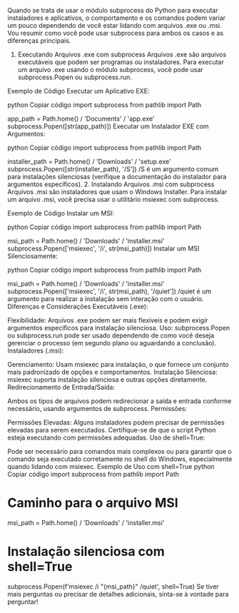 Quando se trata de usar o módulo subprocess do Python para executar instaladores e aplicativos, o comportamento e os comandos podem variar um pouco dependendo de você estar lidando com arquivos .exe ou .msi. Vou resumir como você pode usar subprocess para ambos os casos e as diferenças principais.

1. Executando Arquivos .exe com subprocess
Arquivos .exe são arquivos executáveis que podem ser programas ou instaladores. Para executar um arquivo .exe usando o módulo subprocess, você pode usar subprocess.Popen ou subprocess.run.

Exemplo de Código
Executar um Aplicativo EXE:

python
Copiar código
import subprocess
from pathlib import Path

app_path = Path.home() / 'Documents' / 'app.exe'
subprocess.Popen([str(app_path)])
Executar um Instalador EXE com Argumentos:

python
Copiar código
import subprocess
from pathlib import Path

installer_path = Path.home() / 'Downloads' / 'setup.exe'
subprocess.Popen([str(installer_path), '/S'])
/S é um argumento comum para instalações silenciosas (verifique a documentação do instalador para argumentos específicos).
2. Instalando Arquivos .msi com subprocess
Arquivos .msi são instaladores que usam o Windows Installer. Para instalar um arquivo .msi, você precisa usar o utilitário msiexec com subprocess.

Exemplo de Código
Instalar um MSI:

python
Copiar código
import subprocess
from pathlib import Path

msi_path = Path.home() / 'Downloads' / 'installer.msi'
subprocess.Popen(['msiexec', '/i', str(msi_path)])
Instalar um MSI Silenciosamente:

python
Copiar código
import subprocess
from pathlib import Path

msi_path = Path.home() / 'Downloads' / 'installer.msi'
subprocess.Popen(['msiexec', '/i', str(msi_path), '/quiet'])
/quiet é um argumento para realizar a instalação sem interação com o usuário.
Diferenças e Considerações
Executáveis (.exe):

Flexibilidade: Arquivos .exe podem ser mais flexíveis e podem exigir argumentos específicos para instalação silenciosa.
Uso: subprocess.Popen ou subprocess.run pode ser usado dependendo de como você deseja gerenciar o processo (em segundo plano ou aguardando a conclusão).
Instaladores (.msi):

Gerenciamento: Usam msiexec para instalação, o que fornece um conjunto mais padronizado de opções e comportamentos.
Instalação Silenciosa: msiexec suporta instalação silenciosa e outras opções diretamente.
Redirecionamento de Entrada/Saída:

Ambos os tipos de arquivos podem redirecionar a saída e entrada conforme necessário, usando argumentos de subprocess.
Permissões:

Permissões Elevadas: Alguns instaladores podem precisar de permissões elevadas para serem executados. Certifique-se de que o script Python esteja executando com permissões adequadas.
Uso de shell=True:

Pode ser necessário para comandos mais complexos ou para garantir que o comando seja executado corretamente no shell do Windows, especialmente quando lidando com msiexec.
Exemplo de Uso com shell=True
python
Copiar código
import subprocess
from pathlib import Path

# Caminho para o arquivo MSI
msi_path = Path.home() / 'Downloads' / 'installer.msi'

# Instalação silenciosa com shell=True
subprocess.Popen(f'msiexec /i "{msi_path}" /quiet', shell=True)
Se tiver mais perguntas ou precisar de detalhes adicionais, sinta-se à vontade para perguntar!






